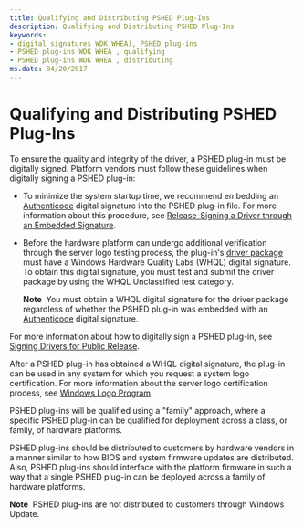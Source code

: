 ```yaml
---
title: Qualifying and Distributing PSHED Plug-Ins
description: Qualifying and Distributing PSHED Plug-Ins
keywords:
- digital signatures WDK WHEA), PSHED plug-ins
- PSHED plug-ins WDK WHEA , qualifying
- PSHED plug-ins WDK WHEA , distributing
ms.date: 04/20/2017
---
```


# Qualifying and Distributing PSHED Plug-Ins


To ensure the quality and integrity of the driver, a PSHED plug-in must be digitally signed. Platform vendors must follow these guidelines when digitally signing a PSHED plug-in:

-   To minimize the system startup time, we recommend embedding an [Authenticode](../install/authenticode.md) digital signature into the PSHED plug-in file. For more information about this procedure, see [Release-Signing a Driver through an Embedded Signature](../install/release-signing-a-driver-through-an-embedded-signature.md).

-   Before the hardware platform can undergo additional verification through the server logo testing process, the plug-in's [driver package](../install/driver-packages.md) must have a Windows Hardware Quality Labs (WHQL) digital signature. To obtain this digital signature, you must test and submit the driver package by using the WHQL Unclassified test category.

    **Note**  You must obtain a WHQL digital signature for the driver package regardless of whether the PSHED plug-in was embedded with an [Authenticode](../install/authenticode.md) digital signature.

     

For more information about how to digitally sign a PSHED plug-in, see [Signing Drivers for Public Release](../install/signing-drivers-for-public-release--windows-vista-and-later-.md).

After a PSHED plug-in has obtained a WHQL digital signature, the plug-in can be used in any system for which you request a system logo certification. For more information about the server logo certification process, see [Windows Logo Program](/windows-hardware/test/hlk/).

PSHED plug-ins will be qualified using a "family" approach, where a specific PSHED plug-in can be qualified for deployment across a class, or family, of hardware platforms.

PSHED plug-ins should be distributed to customers by hardware vendors in a manner similar to how BIOS and system firmware updates are distributed. Also, PSHED plug-ins should interface with the platform firmware in such a way that a single PSHED plug-in can be deployed across a family of hardware platforms.

**Note**  PSHED plug-ins are not distributed to customers through Windows Update.

 

